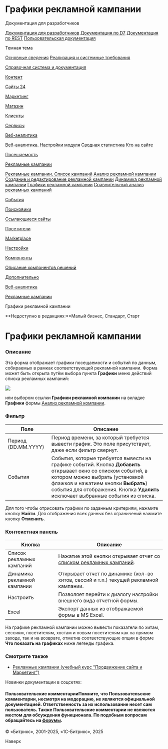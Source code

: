 # Графики рекламной кампании

Документация для разработчиков

[Документация для разработчиков](https://dev.1c-bitrix.ru/api_help/)
[Документация по D7](https://dev.1c-bitrix.ru/api_d7/)
[Документация по REST](https://dev.1c-bitrix.ru/rest_help/)
[Пользовательская документация](https://dev.1c-bitrix.ru/user_help/)

Темная тема

[Основные сведения](/user_help/index.php)
[Реализация и системные требования](/user_help/reqintro.php)

[Справочная система и документация](/user_help/help/index.php)

[Контент](/user_help/content/index.php)

[Сайты 24](/user_help/sites24/index.php)

[Маркетинг](/user_help/marketing/index.php)

[Магазин](/user_help/store/index.php)

[Клиенты](/user_help/clients/index.php)

[Сервисы](/user_help/service/index.php)

[Веб-аналитика](/user_help/statistic/index.php)

[Веб-аналитика. Настройки модуля](/user_help/statistic/settings_va.php)
[Сводная статистика](/user_help/statistic/stat_list.php)
[Кто на сайте](/user_help/statistic/users_online.php)

[Посещаемость](/user_help/statistic/site_traffic/index.php)

[Рекламные кампании](/user_help/statistic/advertising_campaigns/index.php)

[Рекламные кампании. Список кампаний](/user_help/statistic/advertising_campaigns/adv_list.php)
[Анализ рекламной кампании](/user_help/statistic/advertising_campaigns/adv_detail.php)
[Создание и редактирование рекламной кампании](/user_help/statistic/advertising_campaigns/adv_edit.php)
[Динамика рекламной кампании](/user_help/statistic/advertising_campaigns/adv_dynamic_list.php)
[Графики рекламной кампании](/user_help/statistic/advertising_campaigns/adv_graph_list.php)
[Сравнительный анализ рекламных кампаний](/user_help/statistic/advertising_campaigns/adv_analysis.php)

[События](/user_help/statistic/events/index.php)

[Поисковики](/user_help/statistic/search_engines/index.php)

[Ссылающиеся сайты](/user_help/statistic/referer_sites/index.php)

[Посетители](/user_help/statistic/visitors/index.php)

[Marketplace](/user_help/marketplace/index.php)

[Настройки](/user_help/settings/index.php)

[Компоненты](/user_help/components/index.php)

[Описание компонентов решений](/user_help/description_decisions/index.php)

[Дополнительно](/user_help/additional/index.php)

[Веб-аналитика](/user_help/statistic/index.php)

[Рекламные кампании](/user_help/statistic/advertising_campaigns/index.php)

Графики рекламной кампании

**Недоступно в редакциях:**Малый бизнес, Стандарт, Старт

# Графики рекламной кампании

### Описание

Эта форма отображает графики посещаемости и событий по данным, собираемых в рамках соответствующей рекламной кампании. Форма может быть открыта путём выбора пункта **Графики** меню действий списка рекламных кампаний:

![](/upload/user_help/statistic/menu_select_graph_list.png)

или выбором ссылки **Графики рекламной компании** на вкладке **Графики** формы [Анализ рекламной компании](/user_help/statistic/advertising_campaigns/adv_detail.php).

### Фильтр

| Поле | Описание |
| --- | --- |
| Период (DD.MM.YYYY) | Период времени, за который требуется вывести график.   Это поле присутствует, даже если фильтр свернут. |
| События | События, которые требуется вывести на графике событий.     Кнопка **Добавить** открывает окно со списком событий, в котором можно выбрать (установкой флажков и нажатием кнопки **Выбрать**) события для отображения. Кнопка **Удалить** исключает выбранные события из списка. |

Для того чтобы отрисовать графики по заданным критериям, нажмите кнопку **Найти**. Для отображения всех данных без ограничений нажмите кнопку **Отменить**.

### Контекстная панель

| Кнопка | Описание |
| --- | --- |
| Список рекламных кампаний | Нажатие этой кнопки открывает отчет со [списком рекламных кампаний](/user_help/statistic/advertising_campaigns/adv_list.php). |
| Динамика рекламной кампании | Открывает [отчет по динамике](/user_help/statistic/advertising_campaigns/adv_dynamic_list.php) (кол-во хитов, сессий и т.п.) текущей рекламной кампании. |
| Настроить | Позволяет перейти к диалогу настройки внешнего вида отчетной формы. |
| Excel | Экспорт данных из отображаемой формы в MS Excel. |

На графике рекламной кампании можно вывести показатели по хитам, сессиям, посетителям, хостам и новым посетителям как на прямом заходе, так и на возврате, отметив соответствующие опции в форме **Что показать на графиках** ниже легенды графика.

### Смотрите также

* [Рекламные кампании (учебный курс "Продвижение сайта и Маркетинг")](https://dev.1c-bitrix.ru/learning/course/index.php?COURSE_ID=139&CHAPTER_ID=02103&LESSON_PATH=11427.4544.2103)

Новинки документации в соцсетях:

#### Пользовательские комментарииПомните, что Пользовательские комментарии, несмотря на модерацию, не являются официальной документацией. Ответственность за их использование несет сам пользователь. Также Пользовательские комментарии не являются местом для обсуждения функционала. По подобным вопросам обращайтесь на [форумы](http://dev.1c-bitrix.ru/community/forums/group1/).

© «Битрикс», 2001-2025, «1С-Битрикс», 2025

Наверх
